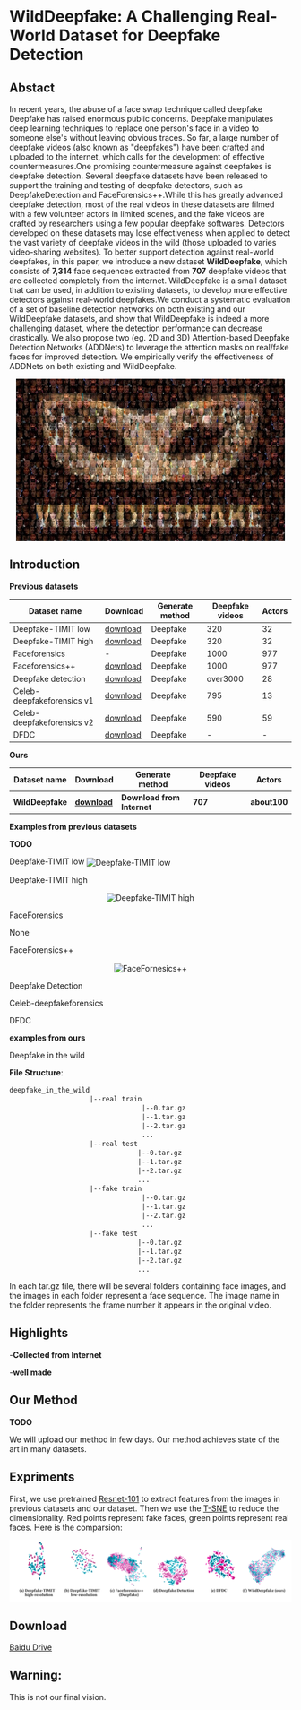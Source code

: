 # WildDeepfake: A Challenging Real-World Dataset for Deepfake Detection

##  Abstact
   In recent years, the abuse of a face swap technique called deepfake Deepfake has raised enormous public concerns. Deepfake manipulates deep learning techniques to replace one person's face in a video to someone else's without leaving obvious traces.  So far, a large number of deepfake videos (also known as "deepfakes") have been crafted and uploaded to the internet, which calls for the development of effective countermeasures.One promising countermeasure against deepfakes is deepfake detection. Several deepfake datasets have been released to support the training and testing of deepfake detectors, such as DeepfakeDetection and FaceForensics++.While this has greatly advanced deepfake detection, most of the real videos in these datasets are filmed with a few volunteer actors in limited scenes, and the fake videos are crafted by researchers using a few popular deepfake softwares. Detectors developed on these datasets may lose effectiveness when applied to detect the vast variety of deepfake videos in the wild (those uploaded to varies video-sharing websites). To better support detection against real-world deepfakes, in this paper, we introduce a new dataset **WildDeepfake**, which consists of **7,314** face sequences extracted from **707** deepfake videos that are collected completely from the internet. WildDeepfake is a small dataset that can be used, in addition to existing datasets, to develop more effective detectors against real-world deepfakes.We conduct a systematic evaluation of a set of baseline detection networks on both existing and our WildDeepfake datasets, and show that WildDeepfake is indeed a more challenging dataset, where the detection performance can decrease drastically. We also propose two (eg. 2D and 3D) Attention-based Deepfake Detection Networks (ADDNets) to leverage the attention masks on real/fake faces for improved detection. We empirically verify the effectiveness of ADDNets on both existing and WildDeepfake.
<p align="center">
<img src="./fakemask.jpg"  width="480px" height="290px" alt="Deepfake in the Wild" title="Deepfake in the Wild" align="center"></img>
</p>

## Introduction
   **Previous datasets**
   
   |       Dataset name       |         Download         |Generate method|      Deepfake videos     |           Actors           |
   |--------------------------|--------------------------|----|--------------------------|----------------------------|
   |   Deepfake-TIMIT low     |[download](https://www.idiap.ch/dataset/deepfaketimit)|Deepfake|320|32|
   |   Deepfake-TIMIT high    |[download](https://www.idiap.ch/dataset/deepfaketimit)|Deepfake|320|32|
   |   Faceforensics          |-|Deepfake|1000|977|
   |   Faceforensics++        |[download](https://github.com/ondyari/FaceForensics)|Deepfake|1000|977|
   |   Deepfake detection     |[download](https://ai.googleblog.com/2019/09/contributing-data-to-deepfake-detection.html)|Deepfake|over3000|28|
   |Celeb-deepfakeforensics v1|[download](https://github.com/danmohaha/celeb-deepfakeforensics)|Deepfake|795|13|
   |Celeb-deepfakeforensics v2|[download](https://github.com/danmohaha/celeb-deepfakeforensics)|Deepfake|590|59|
   |   DFDC                   |[download](https://deepfakedetectionchallenge.ai/)|Deepfake|-|-|
   
   **Ours**
   
   |       Dataset name       |         Download         |Generate method|      Deepfake videos     |           Actors           |
   |--------------------------|--------------------------|----|--------------------------|----------------------------|
   |   **WildDeepfake**   |[**download**](https://github.com/deepfakeinthewild/deepfake_in_the_wild#download)|**Download from Internet**|**707**|**about100**|


**Examples from previous datasets**

**TODO**

Deepfake-TIMIT low
<img src="./Deepfake-TIMIT-low.jpg"  alt="Deepfake-TIMIT low" title="Deepfake-TIMIT low" align="center"></img>
</p>

Deepfake-TIMIT high
<p align="center">
<img src="./Deepfake-TIMIT-high.jpg"  alt="Deepfake-TIMIT high" title="Deepfake-TIMIT high" align="center"></img>
</p>

FaceForensics

None

FaceForensics++
<p align="center">
<img src="./FaceForensics.jpg"  alt="FaceFornesics++" title="FaceFornesics++" align="center"></img>
</p>

Deepfake Detection

Celeb-deepfakeforensics

DFDC


**examples from ours**

Deepfake in the wild


**File Structure**:
~~~
deepfake_in_the_wild
                    |--real train
                                 |--0.tar.gz
                                 |--1.tar.gz
                                 |--2.tar.gz
                                 ...
                    |--real test
                                |--0.tar.gz
                                |--1.tar.gz
                                |--2.tar.gz
                                ...
                    |--fake train
                                 |--0.tar.gz
                                 |--1.tar.gz
                                 |--2.tar.gz
                                 ...
                    |--fake test
                                |--0.tar.gz
                                |--1.tar.gz
                                |--2.tar.gz
                                ...
~~~

In each tar.gz file, there will be several folders containing face images, and the images in each folder represent a face sequence.
The image name in the folder represents the frame number it appears in the original video.

## Highlights

-**Collected from Internet**

-**well made**

## Our Method
   **TODO**
   
   We will upload our method in few days. Our method achieves state of the art in many datasets.
## Expriments
First, we use pretrained [Resnet-101](https://github.com/tensorflow/models/tree/master/research/slim) to extract features from the images in previous datasets and our dataset. Then we use the [T-SNE](http://projector.tensorflow.org/) to reduce the dimensionality. Red points represent fake faces, green points represent real faces. Here is the comparsion:

<p align="center">
<img src="./t-sne.PNG"  alt="Comparsion" title="Comparsion" align="center"></img>
</p>


## Download
[Baidu Drive](https://pan.baidu.com/s/1qPQlOCJbuzGAp4axETguoA)


## Warning: 
This is not our final vision.
